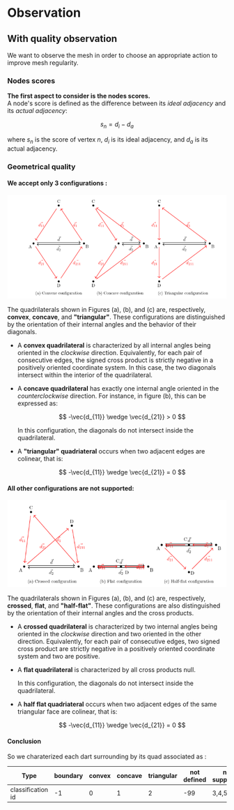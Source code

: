 # Observation

## With quality observation

We want to observe the mesh in order to choose an appropriate action to improve mesh regularity.

### Nodes scores

**The first aspect to consider is the nodes scores.**  
A node's score is defined as the difference between its *ideal adjacency* and its *actual adjacency*:

$$
s_n = d_i - d_a
$$

where  $s_n$ is the score of vertex $n$, $d_i$ is its ideal adjacency, and $d_a$ is its actual adjacency.

### Geometrical quality

#### We accept only 3 configurations :

<img src="img/actions/accepted_config.png" width="600"/>

The quadrilaterals shown in Figures (a), (b), and (c) are, respectively, **convex**, **concave**, and **"triangular"**. These configurations are distinguished by the orientation of their internal angles and the behavior of their diagonals.

- A **convex quadrilateral** is characterized by all internal angles being oriented in the *clockwise* direction. Equivalently, for each pair of consecutive edges, the signed cross product is strictly negative in a positively oriented coordinate system. In this case, the two diagonals intersect within the interior of the quadrilateral.

- A **concave quadrilateral** has exactly one internal angle oriented in the *counterclockwise* direction. For instance, in figure (b), this can be expressed as:

  $$
  -\vec{d_{11}} \wedge \vec{d_{21}} > 0
  $$

  In this configuration, the diagonals do not intersect inside the quadrilateral.

- A **"triangular" quadriateral** occurs when two adjacent edges are colinear, that is:

  $$
  -\vec{d_{11}} \wedge \vec{d_{21}} = 0
  $$

#### All other configurations are not supported:
<img src="img/actions/refused_config.png" width="600"/>

The quadrilaterals shown in Figures (a), (b), and (c) are, respectively, **crossed**, **flat**, and **"half-flat"**. These configurations are also distinguished by the orientation of their internal angles and the cross products.

- A **crossed quadrilateral** is characterized by two internal angles being oriented in the *clockwise* direction and two oriented in the other direction. Equivalently, for each pair of consecutive edges, two signed cross product are strictly negative in a positively oriented coordinate system and two are positive.

- A **flat quadrilateral** is characterized by all cross products null.

  In this configuration, the diagonals do not intersect inside the quadrilateral.

- A **half flat quadriateral** occurs when two adjacent edges of the same triangular face are colinear, that is:

  $$
  -\vec{d_{11}} \wedge \vec{d_{21}} = 0
  $$

#### Conclusion

So we charaterized each dart surrounding by its quad associated as :

| Type              | boundary | convex | concave | triangular | not defined | not supported | 
|-------------------|----------|--------|---------|------------|-------------|------------|
| classification id | -1       | 0      | 1       | 2          | -99         | 3,4,5      |
